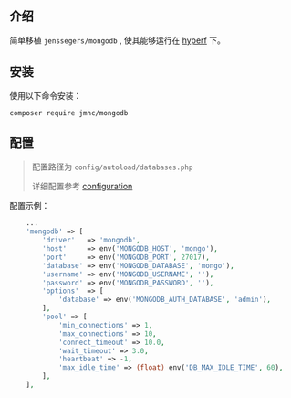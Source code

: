 ## 介绍

简单移植 `jenssegers/mongodb` , 使其能够运行在 [hyperf](https://github.com/hyperf/hyperf) 下。

## 安装

使用以下命令安装：
```
composer require jmhc/mongodb
```

## 配置

> 配置路径为 `config/autoload/databases.php` 
>
> 详细配置参考 [configuration](https://github.com/jenssegers/laravel-mongodb#configuration)

配置示例：
```php
    ...
    'mongodb' => [
        'driver'   => 'mongodb',
        'host'     => env('MONGODB_HOST', 'mongo'),
        'port'     => env('MONGODB_PORT', 27017),
        'database' => env('MONGODB_DATABASE', 'mongo'),
        'username' => env('MONGODB_USERNAME', ''),
        'password' => env('MONGODB_PASSWORD', ''),
        'options'  => [
            'database' => env('MONGODB_AUTH_DATABASE', 'admin'),
        ],
        'pool' => [
            'min_connections' => 1,
            'max_connections' => 10,
            'connect_timeout' => 10.0,
            'wait_timeout' => 3.0,
            'heartbeat' => -1,
            'max_idle_time' => (float) env('DB_MAX_IDLE_TIME', 60),
        ],
    ],
```
